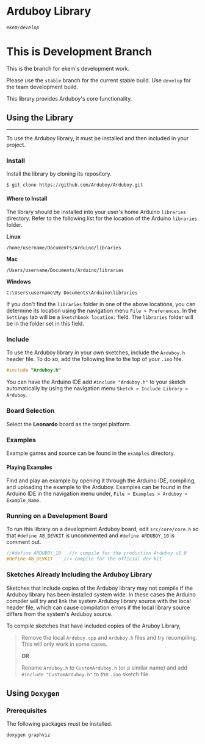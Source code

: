 Arduboy Library
===============
_`ekem/develop`_

# This is Development Branch
This is the branch for ekem's development work.

Please use the `stable` branch for the current stable build.
Use `develop` for the team development build.

This library provides Arduboy's  core functionality.

## Using the Library
---

To use the Arduboy library, it must be installed and then included in your project.

### Install
Install the library by cloning its repository.
```	
$ git clone https://github.com/Arduboy/Arduboy.git
```

#### Where to Install

The library should be installed into your user's home Arduino `libraries` directory. Refer to the following list for the location of the Arduino `libraries` folder.

**Linux**
```
/home/username/Documents/Arduino/libraries
```
**Mac**
```
/Users/username/Documents/Arduino/libraries
```
**Windows**
```
C:\Users\username\My Documents\Arduino\libraries
```

If you don't find the `libraries` folder in one of the above locations, you can determine its location using the navigation menu `File > Preferences`. In the `Settings` tab will be a `Sketchbook location:` field. The `libraries` folder will be in the folder set in this field.

### Include
To use the Arduboy library in your own sketches, include the `Arduboy.h` header file. To do so, add the following line to the top of your `.ino` file.
```C
#include "Arduboy.h"
```

You can have the Arduino IDE add `#include "Arduboy.h"` to your sketch automatically by using the navigation menu `Sketch > Include Library > Arduboy`.

### Board Selection
Select the **Leonardo** board as the target platform.

### Examples
Example games and source can be found in the `examples` directory.

#### Playing Examples
Find and play an example by opening it through the Arduino IDE, compiling, and uploading the example to the Arduboy.
Examples can be found in the Arduino IDE in the navigation menu under, `File > Examples > Arduboy > Example_Name`.

### Running on a Development Board
To run this library on a development Arduboy board, edit `src/core/core.h` so that `#define AB_DEVKIT` is uncommented and `#define ARDUBOY_10` is comment out.

```cpp
//#define ARDUBOY_10   //< compile for the production Arduboy v1.0
#define AB_DEVKIT    //< compile for the official dev kit
```

### Sketches Already Including the Arduboy Library
Sketches that include copies of the Arduboy library may not compile if the Arduboy library has been installed system wide. In these cases the Arduino compiler will try and link the system Arduboy library source with the local header file, which can cause compilation errors if the local library source differs from the system's Arduboy source.

To compile sketches that have included copies of the Aruboy Library,

>Remove the local `Arduboy.cpp` and `Arduboy.h` files and try recompiling. This will only work in some cases.
>
>**OR**
>
>Rename `Arduboy.h` to `CustomArduboy.h` (or a similar name) and add `#include "CustomArduboy.h"` to the `.ino` sketch file. 

## Using `Doxygen`

### Prerequisites
The following packages must be installed.
```
doxygen graphviz
```
